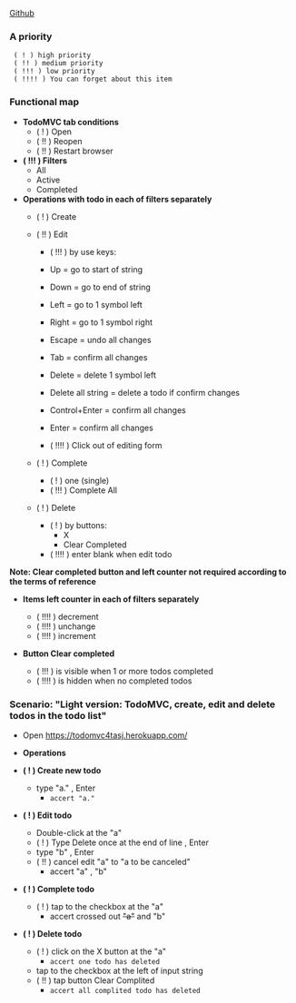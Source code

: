 [Github](https://github.com/fkthereality/codarium/blob/ToDoMVC/todoMVC-test-plan.md)
### A priority ###
     ( ! ) high priority
     ( !! ) medium priority
     ( !!! ) low priority
     ( !!!! ) You can forget about this item

### Functional map ###
* **TodoMVC tab conditions**
    - ( ! ) Open
    - ( !! ) Reopen
    - ( !! ) Restart browser
* **( !!! ) Filters**
    - All
    - Active
    - Completed
* **Operations with todo in each of filters separately**
    - ( ! ) Create 
    - ( !! ) Edit 
      - ( !!! ) by use keys:  
      -  Up = go to start of string
      -  Down = go to end of string
      -  Left = go to 1 symbol left
      -  Right = go to 1 symbol right
      -  Escape = undo all changes
      -  Tab = confirm all changes
      -  Delete =  delete 1 symbol left
      -  Delete all string = delete a todo if confirm changes
      -  Control+Enter = confirm all changes
      -  Enter = confirm all changes

      
      - ( !!!! ) Click out of editing form 
    - ( ! ) Complete 
      - ( ! ) one (single) 
      - ( !!! ) Complete All

    - ( ! ) Delete 
      - ( ! ) by buttons: 
        - X 
        - Clear Completed
      - ( !!!! ) enter blank when edit todo

**Note: Clear completed button and left counter not required according to the terms of reference**
* **Items left counter in each of filters separately**
  
    - ( !!!! ) decrement
    - ( !!!! ) unchange
    - ( !!!! ) increment

* **Button Clear completed**
    - ( !!! ) is visible when  1 or more todos completed
    - ( !!!! ) is hidden when no completed todos
  
  
  
### Scenario: "Light version: TodoMVC, create, edit and delete todos in the todo list" ###

* Open https://todomvc4tasj.herokuapp.com/
* **Operations**

 * **( ! ) Create new todo** 
   * type "a." , Enter 
       + `accert "a."`
 * **( ! ) Edit todo** 
   * Double-click at the "a"
   * ( ! ) Type Delete once at the end of line  , Enter
   * type "b" , Enter
   * ( !! ) cancel edit "a" to "a to be canceled" 
     - accert "a" ,  "b"
     
* **( ! ) Complete todo** 
  * ( ! ) tap to the checkbox at the "a"
    - accert crossed out ~~"a"~~ and "b"
* **( ! ) Delete todo** 
  * ( ! ) click on the X button at the "a"
       + `accert one todo has deleted` 
  * tap to the checkbox at the left of input string
  * ( !! ) tap button Clear Complited 
      + `accert all complited todo has deleted`
